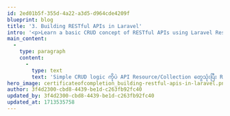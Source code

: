 ```yaml
---
id: 2ed01b5f-355d-4a22-a3d5-d964cde4209f
blueprint: blog
title: '3. Building RESTful APIs in Laravel'
intro: '<p>Learn a basic CRUD concept of RESTful APIs using Laravel Resource &amp; Collection!</p>'
main_content:
  -
    type: paragraph
    content:
      -
        type: text
        text: 'Simple CRUD logic ကိုပဲ API Resource/Collection တွေသုံးပြီး RESTful API endpoints တွေထုတ်ပေးသွားတယ်၊ endpoints တွေ test ဖို့ ထုံးစံအတိုင်း third party tool ဖြစ်တဲ့ Postman ပဲပေါ့၊ ထွေထွေထူးထူးလေ့လာစရာတော့ မရှိဘူးရယ် 🥲'
hero_image: certificateofcompletion_building-restful-apis-in-laravel.png
author: 3f4d2300-cbd8-4439-be1d-c263fb92fc40
updated_by: 3f4d2300-cbd8-4439-be1d-c263fb92fc40
updated_at: 1713535758
---
```

